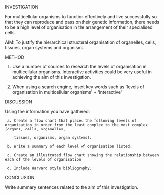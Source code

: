 INVESTIGATION 

For multicellular organisms to function effectively and live successfully so that they can reproduce and pass on their genetic information, there needs to be a high level of organisation in the arrangement of their specialised cells. 

AIM: To justify the hierarchical structural organisation of organelles, cells, tissues, organ systems and organisms.

METHOD

1. Use a number of sources to research the levels of organisation in multicellular organisms. Interactive  activities could be very useful in achieving the aim of this investigation. 

2. When using a search engine, insert key words such as 'levels of organisation in multicellular organisms' + 'interactive' 

DISCUSSION

Using the information you have gathered:

     a. Create a flow chart that places the following levels of organisation in order from the least complex to the most complex (organs, cells, organelles,        

        tissues, organisms, organ systems). 

     b. Write a summary of each level of organisation listed. 

     c. Create an illustrated flow chart showing the relationship between each of the levels of organisation.

     d. Include Harvard style bibliography. 

CONCLUSION

Write summary sentences related to the aim of this investigation.